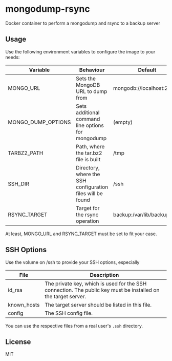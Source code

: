 # mongodump-rsync
Docker container to perform a mongodump and rsync to a backup server

## Usage

Use the following environment variables to configure the image to your needs:

Variable | Behaviour | Default
---------|-----------|--------
MONGO_URL | Sets the MongoDB URL to dump from | mongodb://localhost:27017
MONGO_DUMP_OPTIONS | Sets additional command line options for mongodump | (empty)
TARBZ2_PATH | Path, where the tar.bz2 file is built | /tmp
SSH_DIR | Directory, where the SSH configuration files will be found | /ssh
RSYNC_TARGET | Target for the rsync operation | backup:/var/lib/backup

At least, MONGO_URL and RSYNC_TARGET must be set to fit your case.

## SSH Options

Use the volume on /ssh to provide your SSH options, especially

File | Description
-----|------------
id_rsa | The private key, which is used for the SSH connection. The public key must be installed on the target server.
known_hosts | The target server should be listed in this file.
config | The SSH config file.

You can use the respective files from a real user's `.ssh` directory.

## License

MIT